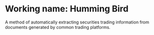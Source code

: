 # Working name: Humming Bird

A method of automatically extracting securities trading information from documents generated by common trading platforms.
